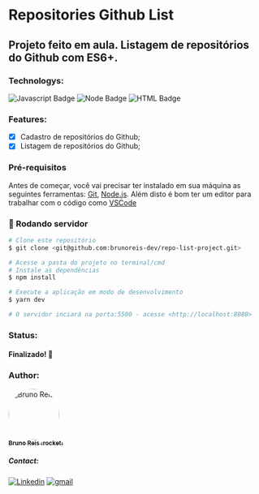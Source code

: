 # Repositories Github List

## Projeto feito em aula. Listagem de repositórios do Github com ES6+.

### Technologys:
<img src="https://img.shields.io/badge/JavaScript-F7DF1E?style=for-the-badge&logo=javascript&logoColor=black" alt="Javascript Badge" /> <img src="https://img.shields.io/badge/Node.js-43853D?style=for-the-badge&logo=node.js&logoColor=white" alt="Node Badge" /> <img src="https://img.shields.io/badge/HTML5-E34F26?style=for-the-badge&logo=html5&logoColor=white" alt="HTML Badge" />

### Features:
- [x] Cadastro de repositórios do Github;
- [x] Listagem de repositórios do Github;

### Pré-requisitos

Antes de começar, você vai precisar ter instalado em sua máquina as seguintes ferramentas:
[Git](https://git-scm.com), [Node.js](https://nodejs.org/en/). 
Além disto é bom ter um editor para trabalhar com o código como [VSCode](https://code.visualstudio.com/)

### 🎲 Rodando servidor

```bash
# Clone este repositório
$ git clone <git@github.com:brunoreis-dev/repo-list-project.git>

# Acesse a pasta do projeto no terminal/cmd
# Instale as dependências
$ npm install

# Execute a aplicação em modo de desenvolvimento
$ yarn dev

# O servidor inciará na porta:5500 - acesse <http://localhost:8080>
```

### Status: 
#### Finalizado! :rocket:

### Author:
<a href="https://www.linkedin.com/in/bruno-reis-9a937b189/">
 <img src="https://avatars2.githubusercontent.com/u/52367484?s=460&u=5a917d71b664f841735989d9bff4f2482a3d2ab6&v=4" width="100px;" alt="Bruno Reis" style="border-radius: 50%;" />
 <br />
 <sub><b>Bruno Reis :rocket:</b></sub>
</a>

##### Contact:
<a href="https://www.linkedin.com/in/bruno-reis-9a937b189/"><img src="https://img.shields.io/badge/LinkedIn-0077B5?style=for-the-badge&logo=linkedin&logoColor=white" alt="Linkedin" /></a>
<a href="mailto:b.macedoreis@gmail.com"><img src="https://img.shields.io/badge/Gmail-D14836?style=for-the-badge&logo=gmail&logoColor=white" alt="gmail" /></a>
